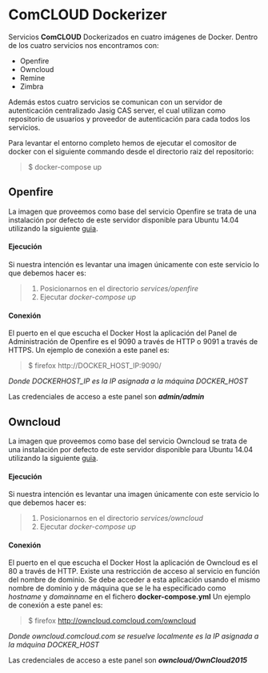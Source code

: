 ComCLOUD Dockerizer
===================


Servicios **ComCLOUD** Dockerizados en cuatro  imágenes de Docker.  Dentro de los cuatro servicios nos encontramos con:

 - Openfire
 - Owncloud
 - Remine
 - Zimbra

Además estos cuatro servicios se comunican con un servidor de autenticación centralizado Jasig CAS server, el cual utilizan como repositorio de usuarios y proveedor de autenticación para cada todos los servicios.

Para levantar el entorno completo hemos de ejecutar el comositor de docker con el siguiente commando desde el directorio raiz del repositorio:

> $ docker-compose up


Openfire
-------------

La imagen que proveemos como base del servicio Openfire se trata de una instalación por defecto de este servidor disponible para Ubuntu 14.04 utilizando la siguiente [guia](https://www.digitalocean.com/community/tutorials/how-to-install-openfire-xmpp-server-on-a-debian-or-ubuntu-vps).


#### Ejecución

Si nuestra intención es levantar una imagen únicamente con este servicio lo que debemos hacer es:

>  1. Posicionarnos en el directorio *services/openfire* 
>  2. Ejecutar *docker-compose up*

#### Conexión

El puerto en el que escucha el Docker Host la aplicación del Panel de Administración de Openfire es el 9090 a través de HTTP o 9091 a través de HTTPS. Un ejemplo de conexión a este panel es:

> $ firefox http://DOCKER_HOST_IP:9090/

*Donde DOCKERHOST_IP es la IP asignada a la máquina DOCKER_HOST*

Las credenciales de acceso a este panel son ***admin/admin***


Owncloud
-------------

La imagen que proveemos como base del servicio Owncloud se trata de una instalación por defecto de este servidor disponible para Ubuntu 14.04 utilizando la siguiente [guia](https://www.howtoforge.com/how-to-install-owncloud-7-on-ubuntu-14.04).


#### Ejecución

Si nuestra intención es levantar una imagen únicamente con este servicio lo que debemos hacer es:

>  1. Posicionarnos en el directorio *services/owncloud* 
>  2. Ejecutar *docker-compose up*

#### Conexión

El puerto en el que escucha el Docker Host la aplicación de Owncloud es el 80 a través de HTTP. Existe una restricción de acceso al servicio en función del nombre de dominio. Se debe acceder a esta aplicación usando el mismo nombre de dominio y de máquina que se le ha especificado como *hostname* y *domainname* en el fichero **docker-compose.yml** Un ejemplo de conexión a este panel es:

> $ firefox http://owncloud.comcloud.com/owncloud

*Donde owncloud.comcloud.com se resuelve localmente es la IP asignada a la máquina DOCKER_HOST*

Las credenciales de acceso a este panel son ***owncloud/OwnCloud2015***


